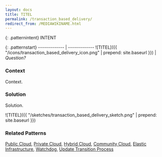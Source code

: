 ```yaml
---
layout: docs
title: TITEL
permalink: /transaction_based_delivery/
redirect_from: /MEDIAWIKINAME.html
---
```


{: .patternintent}
INTENT

{: .patternstart}
------------- | -------------
![TITEL]({{ "/icons/transaction_based_delivery_icon.png" | prepend: site.baseurl }})  | *Question?*

### Context

Context.

### Solution

Solution.
 
![TITEL]({{ "/sketches/transaction_based_delivery_sketch.png" | prepend: site.baseurl }})

### Related Patterns
[Public Cloud](/public_cloud/), [Private Cloud](/private_cloud/), [Hybrid Cloud](/hybrid_cloud/), [Community Cloud](/community_cloud/), [Elastic Infrastructure](/elastic_infrastructure/), [Watchdog](/watchdog/), [Update Transition Process](/update_transition_process/)